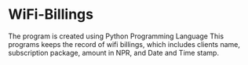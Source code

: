 # WiFi-Billings
The program is created using Python Programming Language
This programs keeps the record of wifi billings, which includes clients name, subscription package, amount in NPR, and Date and Time stamp.
